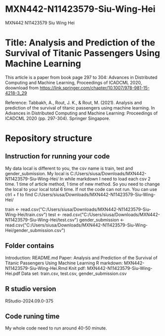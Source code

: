 # MXN442-N11423579-Siu-Wing-Hei
MXN442 N11423579 Siu Wing Hei

# Title: Analysis and Prediction of the Survival of Titanic Passengers Using Machine Learning
This article is a paper from book page 297 to 304: Advances in Distributed Computing and Machine Learning, 
Proceedings of ICADCML 2020, doownload from https://link.springer.com/chapter/10.1007/978-981-15-4218-3_29

Reference:
Tabbakh, A., Rout, J. K., & Rout, M. (2021). 
Analysis and prediction of the survival of titanic passengers using machine learning. 
In Advances in Distributed Computing and Machine Learning: Proceedings of ICADCML 2020 (pp. 297-304). 
Springer Singapore.

# Repository structure
## Instruction for running your code
My data local is different to you, the csv name is train, test and gender_submission. 
My local is C:/Users/siusa/Downloads/MXN442-N11423579-Siu-Wing-Hei/
In while markdown I need to load each csv 2 time. 1 time of article method, 1 time of new method.
So you need to change the local to your local total 6 time. If not the code can not run.
You can use ctrl + f to find C:/Users/siusa/Downloads/MXN442-N11423579-Siu-Wing-Hei/

train <- read.csv("C:/Users/siusa/Downloads/MXN442-N11423579-Siu-Wing-Hei/train.csv")
test <- read.csv("C:/Users/siusa/Downloads/MXN442-N11423579-Siu-Wing-Hei/test.csv")
gender_submission <- read.csv("C:/Users/siusa/Downloads/MXN442-N11423579-Siu-Wing-Hei/gender_submission.csv")

## Folder contains
Introduction: README.md
Paper: Analysis and Prediction of the Survival of Titanic Passengers Using Machine Learning
R markdown: MXN442-N11423579-Siu-Wing-Hei.Rmd
Knit pdf: MXN442-N11423579-Siu-Wing-Hei.pdf
Data set: train.csv, test.csv, gender_submission.csv

## R studio version
RStudio-2024.09.0-375

## Code runing time
My whole code need to run around 40-50 minute.

